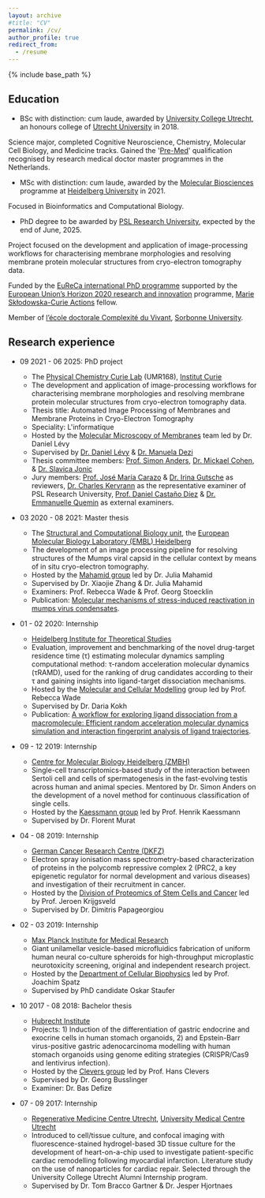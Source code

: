 ```yaml
---
layout: archive
#title: "CV"
permalink: /cv/
author_profile: true
redirect_from:
  - /resume
---
```


{% include base_path %}

Education
------
* BSc with distinction: cum laude, awarded by [University College Utrecht](https://www.uu.nl/en/organisation/university-college-utrecht), an honours college of [Utrecht University](https://www.uu.nl/en) in 2018.

Science major, completed Cognitive Neuroscience, Chemistry, Molecular Cell Biology, and Medicine tracks. Gained the '[Pre-Med](https://students.uu.nl/en/university-college-utrecht/academics/science/medical-science)' qualification recognised by research medical doctor master programmes in the Netherlands.

* MSc with distinction: cum laude, awarded by the [Molecular Biosciences](https://www.uni-heidelberg.de/en/study/all-subjects/molecular-biosciences/molecular-biosciences-master) programme at [Heidelberg University](https://www.uni-heidelberg.de/en) in 2021.

Focused in Bioinformatics and Computational Biology.

* PhD degree to be awarded by [PSL Research University](https://psl.eu/en), expected by the end of June, 2025.

Project focused on the development and application of image-processing workflows for characterising membrane morphologies and resolving membrane protein molecular structures from cryo-electron tomography data.

Funded by the [EuReCa international PhD programme](https://training.institut-curie.org/eureca) supported by the [European Union’s Horizon 2020 research and innovation](https://research-and-innovation.ec.europa.eu/funding/funding-opportunities/funding-programmes-and-open-calls/horizon-2020_en) programme, [Marie Skłodowska-Curie Actions](https://marie-sklodowska-curie-actions.ec.europa.eu/) fellow. 

Member of [l’école doctorale Complexité du Vivant](https://www.sorbonne-universite.fr/ecoles-doctorales/complexite-du-vivant), [Sorbonne University](https://www.sorbonne-universite.fr/en).


Research experience
------
* 09 2021 - 06 2025: PhD project
  * The [Physical Chemistry Curie Lab](https://institut-curie.org/unit/umr168) (UMR168), [Institut Curie](https://institut-curie.org/)
  * The development and application of image-processing workflows for characterising membrane morphologies and resolving membrane protein molecular structures from cryo-electron tomography data.
  * Thesis title: Automated Image Processing of Membranes and Membrane Proteins in Cryo-Electron Tomography
  * Speciality: L'informatique
  * Hosted by the [Molecular Microscopy of Membranes](https://institut-curie.org/team/levy) team led by Dr. Daniel Lévy
  * Supervised by [Dr. Daniel Lévy](https://institut-curie.org/personne/daniel-levy) & [Dr. Manuela Dezi](https://institut-curie.org/personne/manuela-dezi)
  * Thesis committee members: [Prof. Simon Anders](https://www.zmbh.uni-heidelberg.de/Anders/), [Dr. Mickael Cohen](http://www.ibpc.fr/en/members-829.htm), & [Dr. Slavica Jonic](https://scai.sorbonne-universite.fr/public/profiles/view/2c3baf02ede0fc8c6be1/67)
  * Jury members: [Prof. José María Carazo](https://i2pc.es/carazo/) & [Dr. Irina Gutsche](https://www.ibs.fr/en/research/assembly-dynamics-and-reactivity/microscopic-imaging-of-complex-assemblies-mica-group-i-gutsche/?lang=en) as reviewers, [Dr. Charles Kervrann](https://team.inria.fr/serpico/team-members/charles-kervrann-2/) as the representative examiner of PSL Research University, [Prof. Daniel Castaño Díez](https://www.biofisika.org/en/research/numerical-methods-cryo-electron-tomography) & [Dr. Emmanuelle Quemin](https://www.i2bc.paris-saclay.fr/replication-and-assembly-of-poxviruses/) as external examiners.


* 03 2020 - 08 2021: Master thesis
  * The [Structural and Computational Biology unit](https://www.embl.org/research/units/structural-and-computational-biology/), the [European Molecular Biology Laboratory (EMBL) Heidelberg](https://www.embl.org/sites/heidelberg/)
  * The development of an image processing pipeline for resolving structures of the Mumps viral capsid in the cellular context by means of in situ cryo-electron tomography.
  * Hosted by the [Mahamid group](https://www.embl.org/groups/mahamid/) led by Dr. Julia Mahamid
  * Supervised by Dr. Xiaojie Zhang & Dr. Julia Mahamid
  * Examiners: Prof. Rebecca Wade & Prof. Georg Stoecklin 
  * Publication: [Molecular mechanisms of stress-induced reactivation in mumps virus condensates](https://www.sciencedirect.com/science/article/pii/S0092867423002763).

 
* 01 - 02 2020: Internship
  * [Heidelberg Institute for Theoretical Studies](https://www.h-its.org/)
  * Evaluation, improvement and benchmarking of the novel drug-target residence time (τ) estimating molecular dynamics sampling computational method: τ-random acceleration molecular dynamics (τRAMD), used for the ranking of drug candidates according to their τ and gaining insights into ligand-target dissociation mechanisms.
  * Hosted by the [Molecular and Cellular Modelling](https://www.h-its.org/research/mcm/) group led by Prof. Rebecca Wade
  * Supervised by Dr. Daria Kokh
  * Publication: [A workflow for exploring ligand dissociation from a macromolecule: Efficient random acceleration molecular dynamics simulation and interaction fingerprint analysis of ligand trajectories](https://pubs.aip.org/aip/jcp/article-abstract/153/12/125102/1062851/A-workflow-for-exploring-ligand-dissociation-from?redirectedFrom=fulltext).

 
* 09 - 12 2019: Internship
  * [Centre for Molecular Biology Heidelberg (ZMBH)](https://www.zmbh.uni-heidelberg.de/)
  * Single-cell transcriptomics-based study of the interaction between Sertoli cell and cells of spermatogenesis in the fast-evolving testis across human and animal species. Mentored by Dr. Simon Anders on the development of a novel method for continuous classification of single cells.
  * Hosted by the [Kaessmann group](https://www.zmbh.uni-heidelberg.de/Kaessmann/default.shtml) led by Prof. Henrik Kaessmann
  * Supervised by Dr. Florent Murat


* 04 - 08 2019: Internship
  * [German Cancer Research Centre (DKFZ)](https://www.dkfz.de/en/index.html)
  * Electron spray ionisation mass spectrometry-based characterization of proteins in the polycomb repressive complex 2 (PRC2, a key epigenetic regulator for normal development and various diseases) and investigation of their recruitment in cancer. 
  * Hosted by the [Division of Proteomics of Stem Cells and Cancer](https://www.dkfz.de/en/proteomik-stammzellen-krebs/index.php) led by Prof. Jeroen Krijgsveld
  * Supervised by Dr. Dimitris Papageorgiou


* 02 - 03 2019: Internship
  * [Max Planck Institute for Medical Research](https://www.mr.mpg.de/en)
  * Giant unilamellar vesicle-based microfluidics fabrication of uniform human neural co-culture spheroids for high-throughput microplastic neurotoxicity screening, original and independent research project. 
  * Hosted by the [Department of Cellular Biophysics](https://www.mr.mpg.de/13943505/cellular_biophysics) led by Prof. Joachim Spatz
  * Supervised by PhD candidate Oskar Staufer


* 10 2017 - 08 2018: Bachelor thesis
  * [Hubrecht Institute](https://www.hubrecht.eu/)
  * Projects: 1) Induction of the differentiation of gastric endocrine and exocrine cells in human stomach organoids, 2) and Epstein-Barr virus-positive gastric adenocarcinoma modelling with human stomach organoids using genome editing strategies (CRISPR/Cas9 and lentivirus infection). 
  * Hosted by the [Clevers group](https://www.hubrecht.eu/research-groups/clevers-group/) led by Prof. Hans Clevers
  * Supervised by Dr. Georg Busslinger
  * Examiner: Dr. Bas Defize


* 07 - 09 2017: Internship
  * [Regenerative Medicine Centre Utrecht](https://www.umcutrecht.nl/en/regenerative-medicine-center-utrecht), [University Medical Centre Utrecht](https://www.umcutrecht.nl/en)
  * Introduced to cell/tissue culture, and confocal imaging with fluorescence-stained hydrogel-based 3D tissue culture for the development of heart-on-a-chip used to investigate patient-specific cardiac remodelling following myocardial infarction. Literature study on the use of nanoparticles for cardiac repair. Selected through the University College Utrecht Alumni Internship program.
  * Supervised by Dr. Tom Bracco Gartner & Dr. Jesper Hjortnaes

 

 




